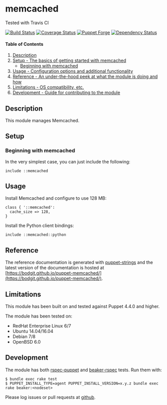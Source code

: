 # memcached

Tested with Travis CI

[![Build Status](https://travis-ci.org/bodgit/puppet-memcached.svg?branch=master)](https://travis-ci.org/bodgit/puppet-memcached)
[![Coverage Status](https://coveralls.io/repos/bodgit/puppet-memcached/badge.svg?branch=master&service=github)](https://coveralls.io/github/bodgit/puppet-memcached?branch=master)
[![Puppet Forge](http://img.shields.io/puppetforge/v/bodgit/memcached.svg)](https://forge.puppetlabs.com/bodgit/memcached)
[![Dependency Status](https://gemnasium.com/bodgit/puppet-memcached.svg)](https://gemnasium.com/bodgit/puppet-memcached)

#### Table of Contents

1. [Description](#description)
2. [Setup - The basics of getting started with memcached](#setup)
    * [Beginning with memcached](#beginning-with-memcached)
3. [Usage - Configuration options and additional functionality](#usage)
4. [Reference - An under-the-hood peek at what the module is doing and how](#reference)
5. [Limitations - OS compatibility, etc.](#limitations)
6. [Development - Guide for contributing to the module](#development)

## Description

This module manages Memcached.

## Setup

### Beginning with memcached

In the very simplest case, you can just include the following:

```puppet
include ::memcached
```

## Usage

Install Memcached and configure to use 128 MB:

```puppet
class { '::memcached':
  cache_size => 128,
}
```

Install the Python client bindings:

```puppet
include ::memcached::python
```

## Reference

The reference documentation is generated with
[puppet-strings](https://github.com/puppetlabs/puppet-strings) and the latest
version of the documentation is hosted at
[https://bodgit.github.io/puppet-memcached/](https://bodgit.github.io/puppet-memcached/).

## Limitations

This module has been built on and tested against Puppet 4.4.0 and higher.

The module has been tested on:

* RedHat Enterprise Linux 6/7
* Ubuntu 14.04/16.04
* Debian 7/8
* OpenBSD 6.0

## Development

The module has both [rspec-puppet](http://rspec-puppet.com) and
[beaker-rspec](https://github.com/puppetlabs/beaker-rspec) tests. Run them
with:

```
$ bundle exec rake test
$ PUPPET_INSTALL_TYPE=agent PUPPET_INSTALL_VERSION=x.y.z bundle exec rake beaker:<nodeset>
```

Please log issues or pull requests at
[github](https://github.com/bodgit/puppet-memcached).
